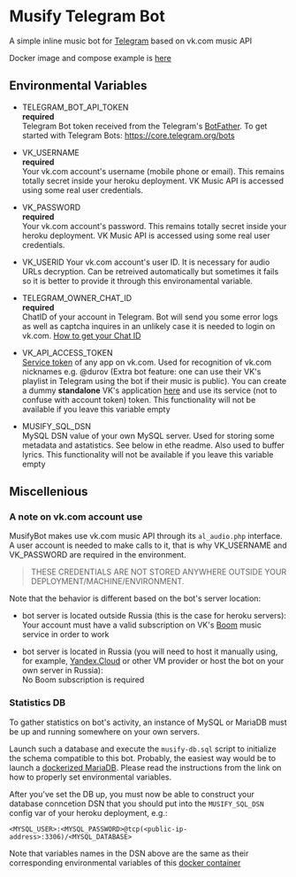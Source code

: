 # Musify Telegram Bot
A simple inline music bot for [Telegram](t.me) based on vk.com music API

Docker image and compose example is [here](https://hub.docker.com/r/arkhipovkm/musify-bot)

## Environmental Variables
- TELEGRAM_BOT_API_TOKEN  
**required**  
Telegram Bot token received from the Telegram's [BotFather](https://t.me/botfather). To get started with Telegram Bots: https://core.telegram.org/bots

- VK_USERNAME  
**required**  
Your vk.com account's username (mobile phone or email). This remains totally secret inside your heroku deployment. VK Music API is accessed using some real user credentials.

- VK_PASSWORD  
**required**  
Your vk.com account's password. This remains totally secret inside your heroku deployment. VK Music API is accessed using some real user credentials.

- VK_USERID
Your vk.com account's user ID. It is necessary for audio URLs decryption. Can be retreived automatically but sometimes it fails so it is better to provide it through this environamental variable.

- TELEGRAM_OWNER_CHAT_ID  
**required**  
ChatID of your account in Telegram. Bot will send you some error logs as well as captcha inquires in an unlikely case it is needed to login on vk.com. [How to get your Chat ID](https://sean-bradley.medium.com/get-telegram-chat-id-80b575520659)

- VK_API_ACCESS_TOKEN  
[Service token](https://vk.com/dev/access_token) of any app on vk.com. Used for recognition of vk.com nicknames e.g. @durov (Extra bot feature: one can use their VK's playlist in Telegram using the bot if their music is public). You can create a dummy **standalone** VK's application [here](https://vk.com/editapp?act=create) and use its service (not to confuse with account token) token. This functionality will not be available if you leave this variable empty

- MUSIFY_SQL_DSN  
MySQL DSN value of your own MySQL server. Used for storing some metadata and astatistics. See below in ethe readme. Also used to buffer lyrics. This functionality will not be available if you leave this variable empty

## Miscellenious
### A note on vk.com account use
MusifyBot makes use vk.com music API through its `al_audio.php` interface. A user account is needed to make calls to it, that is why VK_USERNAME and VK_PASSWORD are required in the environment.  
> THESE CREDENTIALS ARE NOT STORED ANYWHERE OUTSIDE YOUR DEPLOYMENT/MACHINE/ENVIRONMENT.

Note that the behavior is different based on the bot's server location:

- bot server is located outside Russia (this is the case for heroku servers):  
Your account must have a valid subscription on VK's [Boom](https://vk.com/boom) music service in order to work

- bot server is located in Russia (you will need to host it manually using, for example, [Yandex.Cloud](https://cloud.yandex.com/) or other VM provider or host the bot on your own server in Russia):   
No Boom subscription is required

### Statistics DB
To gather statistics on bot's activity, an instance of MySQL or MariaDB must be up and running somewhere on your own servers.

Launch such a database and execute the `musify-db.sql` script to initialize the schema compatible to this bot. Probably, the easiest way would be to launch a [dockerized MariaDB](https://hub.docker.com/_/mariadb). Please read the instructions from the link on how to properly set environmental variables.

After you've set the DB up, you must now be able to construct your database conncetion DSN that you should put into the `MUSIFY_SQL_DSN` config var of your heroku deployment, e.g.:

```
<MYSQL_USER>:<MYSQL_PASSWORD>@tcp(<public-ip-address>:3306)/<MYSQL_DATABASE>
```

Note that variables names in the DSN above are the same as their corresponding environmental variables of this [docker container](https://hub.docker.com/_/mariadb)